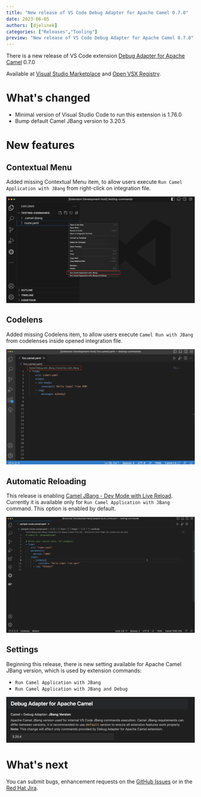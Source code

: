 ```yaml
---
title: "New release of VS Code Debug Adapter for Apache Camel 0.7.0"
date: 2023-06-05
authors: [djelinek]
categories: ["Releases","Tooling"]
preview: "New release of VS Code Debug Adapter for Apache Camel 0.7.0"
---
```


There is a new release of VS Code extension [Debug Adapter for Apache Camel](https://github.com/camel-tooling/camel-dap-client-vscode/blob/0.7.0/CHANGELOG.md#070) 0.7.0

Available at [Visual Studio Marketplace](https://marketplace.visualstudio.com/items?itemName=redhat.vscode-debug-adapter-apache-camel) and [Open VSX Registry](https://open-vsx.org/extension/redhat/vscode-debug-adapter-apache-camel).

# What's changed

- Minimal version of Visual Studio Code to run this extension is 1.76.0
- Bump default Camel JBang version to 3.20.5

# New features

## Contextual Menu

Added missing Contextual Menu item, to allow users execute `Run Camel Application with JBang` from right-click on integration file.

![New contextual menu item for Run Camel Application with JBang](./jbangRunContextMenu.png)

## Codelens

Added missing Codelens item, to allow users execute `Camel Run with JBang` from codelenses inside opened integration file.

![New codelens item for Camel Run with JBang](./jbangRunCodelens.png)

## Automatic Reloading

This release is enabling [Camel JBang - Dev Mode with Live Reload](/manual/camel-jbang.html#_dev_mode_with_live_reload). Currently it is available only for `Run Camel Application with JBang` command. This option is enabled by default.

![Run Camel Application with JBang using automatic reaload](./camelRouteHotReload.gif)

## Settings

Beginning this release, there is new setting available for Apache Camel JBang version, which is used by extension commands:

- `Run Camel Application with JBang`
- `Run Camel Application with JBang and Debug`

![New setting for Camel JBang version used by extension commands](./jbangVersionSettings.png)

# What's next

You can submit bugs, enhancement requests on the [GitHub Issues](https://github.com/camel-tooling/camel-dap-client-vscode/issues) or in the [Red Hat Jira](https://issues.redhat.com/browse/FUSETOOLS2).

